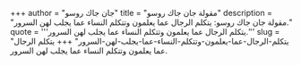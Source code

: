 +++
author = "جان جاك روسو"
title = "مقولة جان جاك روسو"
description = "مقولة جان جاك روسو: يتكلم الرجال عما يعلمون وتتكلم النساء عما يجلب لهن السرور."
quote = '''يتكلم الرجال عما يعلمون وتتكلم النساء عما يجلب لهن السرور.'''
slug = "يتكلم-الرجال-عما-يعلمون-وتتكلم-النساء-عما-يجلب-لهن-السرور"
+++
يتكلم الرجال عما يعلمون وتتكلم النساء عما يجلب لهن السرور.
